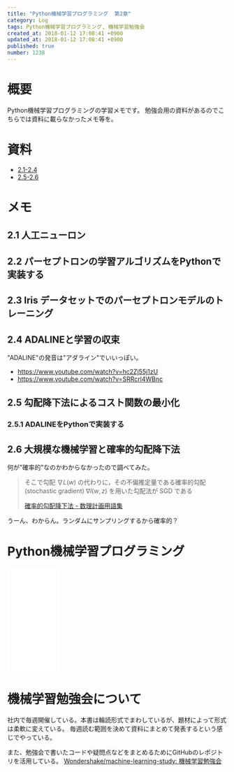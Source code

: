 ```yaml
---
title: "Python機械学習プログラミング  第2章"
category: Log
tags: Python機械学習プログラミング, 機械学習勉強会
created_at: 2018-01-12 17:08:41 +0900
updated_at: 2018-01-12 17:08:41 +0900
published: true
number: 1238
---
```


# 概要
Python機械学習プログラミングの学習メモです。
勉強会用の資料があるのでこちらでは資料に載らなかったメモ等を。

# 資料
* [2.1-2.4](https://gitpitch.com/mmyoji/slides/python-ml-1st#/)
* [2.5-2.6](https://nownabe.github.io/slides/20180111-python-ml-ch02-1/index.html#/)

# メモ
## 2.1 人工ニューロン
## 2.2 パーセプトロンの学習アルゴリズムをPythonで実装する
## 2.3 Iris データセットでのパーセプトロンモデルのトレーニング
## 2.4 ADALINEと学習の収束

"ADALINE"の発音は"アダライン"でいいっぽい。

* https://www.youtube.com/watch?v=hc2Zj55j1zU
* https://www.youtube.com/watch?v=SRRcrl4WBnc

## 2.5 勾配降下法によるコスト関数の最小化
### 2.5.1 ADALINEをPythonで実装する
## 2.6 大規模な機械学習と確率的勾配降下法

何が"確率的"なのかわからなかったので調べてみた。

> そこで勾配 $\nabla L(w)$ の代わりに，その不偏推定量である確率的勾配(stochastic gradient) $\nabla l(w,z)$ を用いた勾配法が SGD である
>
> [確率的勾配降下法 - 数理計画用語集](http://www.msi.co.jp/nuopt/glossary/term_da265770bed70e5f0a764f3d20c0ce3d242e6467.html)

うーん、わからん。ランダムにサンプリングするから確率的？

# Python機械学習プログラミング
<iframe style="width:120px;height:240px;" marginwidth="0" marginheight="0" scrolling="no" frameborder="0" src="//rcm-fe.amazon-adsystem.com/e/cm?lt1=_blank&bc1=000000&IS2=1&bg1=FFFFFF&fc1=000000&lc1=0000FF&t=nownabe0c-22&o=9&p=8&l=as4&m=amazon&f=ifr&ref=as_ss_li_til&asins=B01HGIPIAK&linkId=ef8aa25f336a01f62b00fce21e6f952a"></iframe>

# 機械学習勉強会について
社内で毎週開催している。本書は輪読形式でまわしているが、題材によって形式は柔軟に変えている。
毎週読む範囲を決めて資料にまとめて発表するという感じでやっている。

また、勉強会で書いたコードや疑問点などをまとめるためにGitHubのレポジトリを活用している。
[Wondershake/machine-learning-study: 機械学習勉強会](https://github.com/Wondershake/machine-learning-study)

```math
```

